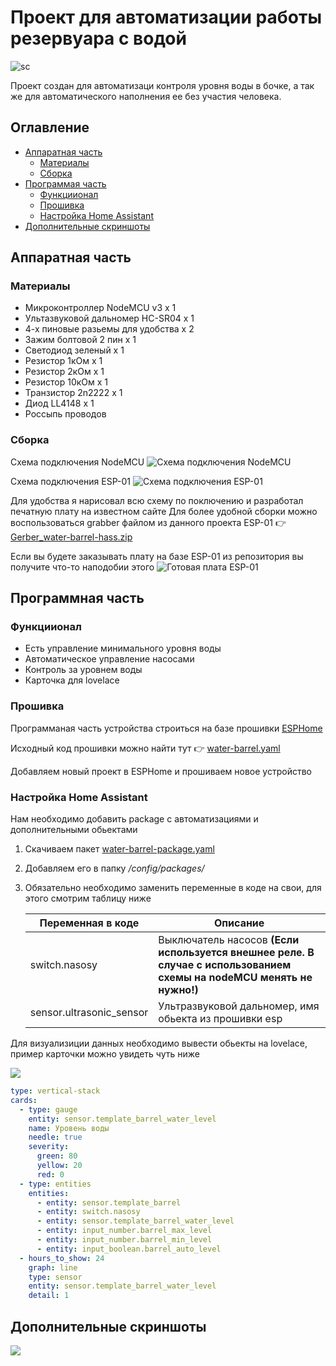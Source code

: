 # Проект для автоматизации работы резервуара с водой
![sc](https://badgen.net/github/release/ErilovNikita/water-barell-hass)

Проект создан для автоматизаци контроля уровня воды в бочке, а так же для автоматического наполнения ее без участия человека.

## Оглавление
- [Аппаратная часть](#Аппаратная-часть)
    - [Материалы](#Материалы)
    - [Сборка](#Сборка)
- [Программая часть](#Программая-часть)
    - [Функциионал](#Функциионал)
    - [Прошивка](#Прошивка)
    - [Настройка Home Assistant](#Настройка-Home-Assistant)
- [Дополнительные скриншоты](#Дополнительные-скриншоты)

## Аппаратная часть
### Материалы
- Микроконтроллер NodeMCU v3 x 1
- Ультазвуковой дальномер HC-SR04 x 1
- 4-х пиновые разьемы для удобства x 2
- Зажим болтовой 2 пин х 1
- Светодиод зеленый х 1
- Резистор 1кОм х 1
- Резистор 2кОм х 1
- Резистор 10кОм х 1
- Транзистор 2n2222 x 1
- Диод LL4148 x 1
- Россыпь проводов

### Сборка 
Схема подключения NodeMCU
![Схема подключения NodeMCU ](/scheme/scheme3.png "Схема подключения")

Схема подключения ESP-01
![Схема подключения ESP-01 ](/scheme/scheme2.png "Схема подключения")

Для удобства я нарисовал всю схему по поключению и разработал печатную плату на известном сайте
Для более удобной сборки можно воспользоваться grabber файлом из данного проекта ESP-01 👉 [Gerber_water-barrel-hass.zip](/scheme/Gerber_water-barrel-hass.zip)

Если вы будете заказывать плату на базе ESP-01 из репозитория вы получите что-то наподобии этого
![Готовая плата ESP-01](/scheme/scheme1.png "Готовая плата")


## Программная часть

### Функциионал
- Есть управление минимального уровня воды
- Автоматическое управление насосами
- Контроль за уровнем воды
- Карточка для lovelace

### Прошивка
Программаная часть устройства строиться на базе прошивки [ESPHome](https://esphome.io)

Исходный код прошивки можно найти тут 👉 [water-barrel.yaml](/esphome/water-barrel.yaml)

Добавляем новый проект в ESPHome и прошиваем новое устройство

### Настройка Home Assistant
Нам необходимо добавить package с автоматизациями и дополнительными обьектами 
1. Скачиваем пакет [water-barrel-package.yaml](/homeassistant/water-barrel-package.yaml)
1. Добавляем его в папку */config/packages/*
1. Обязательно необходимо заменить переменные в коде на свои, для этого смотрим таблицу ниже 

    | Переменная в коде        | Описание            |
    |--------------------------|---------------------|
    | switch.nasosy            | Выключатель насосов **(Если используется внешнее реле. В случае с использованием схемы на nodeMCU менять не нужно!)** |
    | sensor.ultrasonic_sensor | Ультразвуковой дальномер, имя обьекта из прошивки esp |


Для визуализиции данных необходимо вывести обьекты на lovelace, пример карточки можно увидеть чуть ниже

![](/screenshots/screen1.png)
``` yaml
type: vertical-stack
cards:
  - type: gauge
    entity: sensor.template_barrel_water_level
    name: Уровень воды
    needle: true
    severity:
      green: 80
      yellow: 20
      red: 0
  - type: entities
    entities:
      - entity: sensor.template_barrel
      - entity: switch.nasosy
      - entity: sensor.template_barrel_water_level
      - entity: input_number.barrel_max_level
      - entity: input_number.barrel_min_level
      - entity: input_boolean.barrel_auto_level
  - hours_to_show: 24
    graph: line
    type: sensor
    entity: sensor.template_barrel_water_level
    detail: 1
```

## Дополнительные скриншоты
![](/screenshots/screen3.png)
